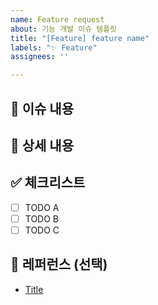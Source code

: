 ```yaml
---
name: Feature request
about: 기능 개발 이슈 템플릿
title: "[Feature] feature name"
labels: "✨ Feature"
assignees: ''

---
```


## 📄 이슈 내용

<!--- 기능에 대한 요약 설명을 작성해 주세요. -->

## 📝 상세 내용

<!--- 기능 추가와 관련된 상세 내용을 작성해 주세요. -->

## ✅ 체크리스트

- [ ] TODO A
- [ ] TODO B
- [ ] TODO C

## 📍 레퍼런스 (선택)

- [Title](https://...)
